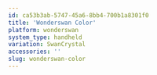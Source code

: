 ```yaml
---
id: ca53b3ab-5747-45a6-8bb4-700b1a8301f0
title: 'Wonderswan Color'
platform: wonderswan
system_type: handheld
variation: SwanCrystal
accessories: ''
slug: wonderswan-color
---
```

